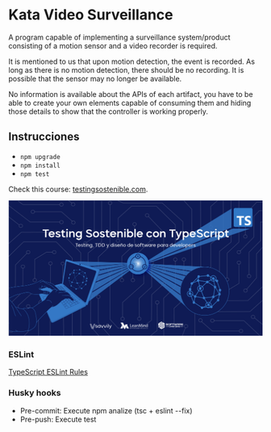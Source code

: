 # Kata Video Surveillance

A program capable of implementing a surveillance system/product consisting of a motion sensor and a video recorder is required.

It is mentioned to us that upon motion detection, the event is recorded. As long as there is no motion detection, there should be no recording. It is possible that the sensor may no longer be available.

No information is available about the APIs of each artifact, you have to be able to create your own elements capable of consuming them and hiding those details to show that the controller is working properly.


## Instrucciones
* `npm upgrade`
* `npm install`
* `npm test`

Check this course: [testingsostenible.com](https://testingsostenible.com).

![Testing Sostenible con TypeScript](cover.png)

### ESLint
[TypeScript ESLint Rules](https://github.com/typescript-eslint/typescript-eslint/tree/master/packages/eslint-plugin)

### Husky hooks
* Pre-commit: Execute npm analize (tsc + eslint --fix)
* Pre-push: Execute test
